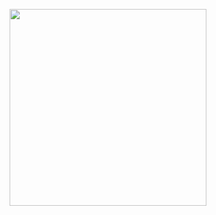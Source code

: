 <p align="Center" ><img src="https://media.giphy.com/media/vFKqnCdLPNOKc/giphy.gif" width="350" height="350" /></p>

